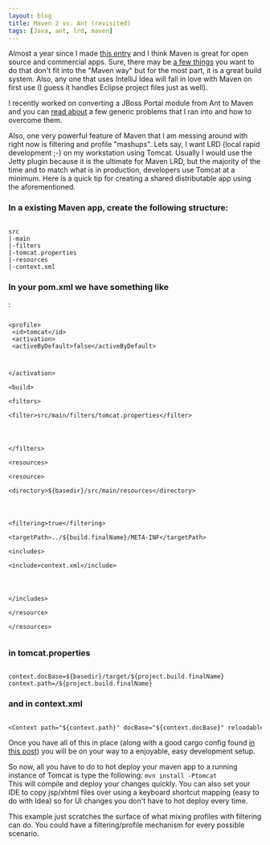```yaml
---
layout: blog
title: Maven 2 vs. Ant (revisited)
tags: [Java, ant, lrd, maven]
---
```


<p>Almost a year since I made <a href="http://www.jroller.com/wesleyhales/entry/maven_2_vs_ant_which">this entry</a> and I think Maven is great for open source and commercial apps. Sure, there may be <a href="http://blog.thomas.heute.name/2007/10/ant-vs-maven-round-2.html">a few things</a> you want to do that don't fit into the "Maven way" but for the most part, it is a great build system. 
Also, any one that uses IntelliJ Idea will fall in love with Maven on first use (I guess it handles Eclipse project files just as well).</p> 
</p> 
<p>I recently worked on converting a JBoss Portal module from Ant to Maven and you can <a href="http://jbossportal.blogspot.com/search/label/maven">read about</a> a few generic problems that I ran into and how to overcome them. 
</p> 
<p>Also, one very powerful feature of Maven that I am messing around with right now is filtering and profile "mashups".
Lets say, I want LRD (local rapid development ;-) on my workstation using Tomcat. Usually I would use the Jetty plugin because it is the ultimate for Maven LRD, but the majority of the time and to match what is in production, developers use Tomcat at a minimum. Here is a quick tip for creating a shared distributable app using the aforementioned. 
</p> 
<p><h3>In a existing Maven app, create the following structure:</h3> 
<code><pre> 
src 
|-main 
|-filters 
|-tomcat.properties 
|-resources 
|-context.xml 
</pre></code> 
</p> 
<p><h3>In your pom.xml we have something like</h3>: 
<code><pre> 
<a name="l1"><span class="s0">&lt;</span><span class="s1">profile</span><span class="s0">&gt;</span><span class="s2"> 
<a name="l2"> </span><span class="s0">&lt;</span><span class="s1">id</span><span class="s0">&gt;</span><span class="s3">tomcat</span><span class="s0">&lt;/</span><span class="s1">id</span><span class="s0">&gt;</span><span class="s2"> 
<a name="l3"> </span><span class="s0">&lt;</span><span class="s1">activation</span><span class="s0">&gt;</span><span class="s2"> 
<a name="l4"> </span><span class="s0">&lt;</span><span class="s1">activeByDefault</span><span class="s0">&gt;</span><span class="s3">false</span><span class="s0">&lt;/</span><span class="s1">activeByDefault</span><span class="s0">&gt;</span><span class="s2"> 

<a name="l5"> </span><span class="s0">&lt;/</span><span class="s1">activation</span><span class="s0">&gt;</span><span class="s2"> 
<a name="l6"> 
<a name="l7"> </span><span class="s0">&lt;</span><span class="s1">build</span><span class="s0">&gt;</span><span class="s2"> 
<a name="l8"> 
<a name="l9"> </span><span class="s0">&lt;</span><span class="s1">filters</span><span class="s0">&gt;</span><span class="s2"> 
<a name="l10"> </span><span class="s0">&lt;</span><span class="s1">filter</span><span class="s0">&gt;</span><span class="s3">src/main/filters/tomcat.properties</span><span class="s0">&lt;/</span><span class="s1">filter</span><span class="s0">&gt;</span><span class="s2"> 

<a name="l11"> </span><span class="s0">&lt;/</span><span class="s1">filters</span><span class="s0">&gt;</span><span class="s2"> 
<a name="l12"> 
<a name="l13"> </span><span class="s0">&lt;</span><span class="s1">resources</span><span class="s0">&gt;</span><span class="s2"> 
<a name="l14"> </span><span class="s0">&lt;</span><span class="s1">resource</span><span class="s0">&gt;</span><span class="s2"> 
<a name="l15"> </span><span class="s0">&lt;</span><span class="s1">directory</span><span class="s0">&gt;</span><span class="s3">${basedir}/src/main/resources</span><span class="s0">&lt;/</span><span class="s1">directory</span><span class="s0">&gt;</span><span class="s2"> 

<a name="l16"> </span><span class="s0">&lt;</span><span class="s1">filtering</span><span class="s0">&gt;</span><span class="s3">true</span><span class="s0">&lt;/</span><span class="s1">filtering</span><span class="s0">&gt;</span><span class="s2"> 
<a name="l17"> </span><span class="s0">&lt;</span><span class="s1">targetPath</span><span class="s0">&gt;</span><span class="s3">../${build.finalName}/META-INF</span><span class="s0">&lt;/</span><span class="s1">targetPath</span><span class="s0">&gt;</span><span class="s2"> 
<a name="l18"> </span><span class="s0">&lt;</span><span class="s1">includes</span><span class="s0">&gt;</span><span class="s2"> 
<a name="l19"> </span><span class="s0">&lt;</span><span class="s1">include</span><span class="s0">&gt;</span><span class="s3">context.xml</span><span class="s0">&lt;/</span><span class="s1">include</span><span class="s0">&gt;</span><span class="s2"> 

<a name="l20"> </span><span class="s0">&lt;/</span><span class="s1">includes</span><span class="s0">&gt;</span><span class="s2"> 
<a name="l21"> </span><span class="s0">&lt;/</span><span class="s1">resource</span><span class="s0">&gt;</span><span class="s2"> 
<a name="l22"> </span><span class="s0">&lt;/</span><span class="s1">resources</span><span class="s0">&gt;</span></a> 
</pre></code> 
</p> 
<p><h3>in tomcat.properties</h3> 
<code><pre> 
context.docBase=${basedir}/target/${project.build.finalName} 
context.path=/${project.build.finalName} 
</pre></code> 
</p> 
<p><h3>and in context.xml</h3> 
<code><pre> 
&lt;Context path="${context.path}" docBase="${context.docBase}" reloadable="true"/&gt; 
</pre></code> 
</p> 
<p>Once you have all of this in place (along with a good cargo config found <a href="http://www.jroller.com/wesleyhales/entry/running_seam_2_0_on">in this post</a>) you will be on your way to a enjoyable, easy development setup.</p> 
<p> 
<p> 
So now, all you have to do to hot deploy your maven app to a running instance of Tomcat is type the following: 
<code>mvn install -Ptomcat</code><br/> 
This will compile and deploy your changes quickly. You can also set your IDE to copy jsp/xhtml files over using a keyboard shortcut mapping (easy to do with Idea) so for UI changes you don't have to hot deploy every time. 
</p> 
This example just scratches the surface of what mixing profiles with filtering can do. You could have a filtering/profile mechanism for every possible scenario. 
</p>
